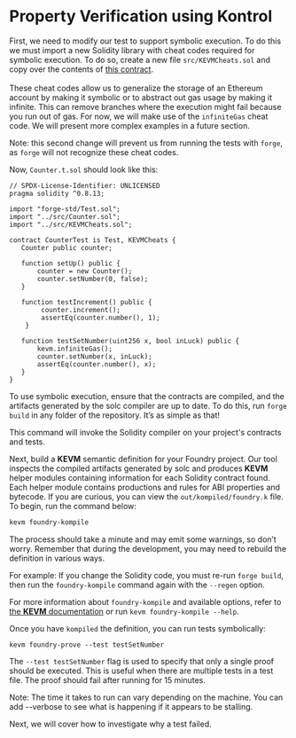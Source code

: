# Property Verification using Kontrol

First, we need to modify our test to support symbolic execution. To do this we must import a new Solidity library with cheat codes required for symbolic execution. To do so, create a new file `src/KEVMCheats.sol` and copy over the contents of [this contract](https://github.com/runtimeverification/foundry-demo/blob/master/src/utils/KEVMCheats.sol).\
\
These cheat codes allow us to generalize the storage of an Ethereum account by making it symbolic or to abstract out gas usage by making it infinite. This can remove branches where the execution might fail because you run out of gas. For now, we will make use of the `infiniteGas` cheat code. We will present more complex examples in a future section.

Note: this second change will prevent us from running the tests with `forge`, as `forge` will not recognize these cheat codes.

Now, `Counter.t.sol` should look like this:

```solidity
// SPDX-License-Identifier: UNLICENSED
pragma solidity ^0.8.13;

import "forge-std/Test.sol";
import "../src/Counter.sol";
import "../src/KEVMCheats.sol";

contract CounterTest is Test, KEVMCheats {
   Counter public counter;
   
   function setUp() public {
       counter = new Counter();
       counter.setNumber(0, false);
   }
   
   function testIncrement() public {
        counter.increment();
        assertEq(counter.number(), 1);
    }
    
   function testSetNumber(uint256 x, bool inLuck) public {
       kevm.infiniteGas();
       counter.setNumber(x, inLuck);
       assertEq(counter.number(), x);
   }
}
```

To use symbolic execution, ensure that the contracts are compiled, and the artifacts generated by the solc compiler are up to date. To do this, run `forge build` in any folder of the repository. It’s as simple as that!

This command will invoke the Solidity compiler on your project's contracts and tests.

Next, build a **KEVM** semantic definition for your Foundry project. Our tool inspects the compiled artifacts generated by solc and produces **KEVM** helper modules containing information for each Solidity contract found. Each helper module contains productions and rules for ABI properties and bytecode. If you are curious, you can view the `out/kompiled/foundry.k` file. To begin, run the command below:

```sh
kevm foundry-kompile
```

The process should take a minute and may emit some warnings, so don’t worry. Remember that during the development, you may need to rebuild the definition in various ways.

For example: If you change the Solidity code, you must re-run `forge build`, then run the `foundry-kompile` command again with the `--regen` option.

For more information about `foundry-kompile` and available options, refer to [the **KEVM** documentation](https://github.com/runtimeverification/evm-semantics/blob/master/include/kframework/foundry.md) or run `kevm foundry-kompile --help`.

Once you have `kompiled` the definition, you can run tests symbolically:

```
kevm foundry-prove --test testSetNumber
```

The `--test testSetNumber` flag is used to specify that only a single proof should be executed. This is useful when there are multiple tests in a test file. The proof should fail after running for 15 minutes.

Note: The time it takes to run can vary depending on the machine. You can add --verbose to see what is happening if it appears to be stalling.

Next, we will cover how to investigate why a test failed.
